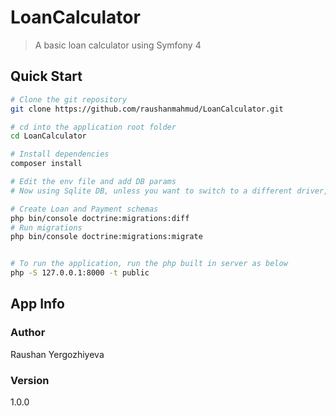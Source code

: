 # LoanCalculator

> A basic loan calculator using Symfony 4

## Quick Start

``` bash
# Clone the git repository
git clone https://github.com/raushanmahmud/LoanCalculator.git

# cd into the application root folder
cd LoanCalculator

# Install dependencies
composer install

# Edit the env file and add DB params
# Now using Sqlite DB, unless you want to switch to a different driver, you can keep the default values in the .env file

# Create Loan and Payment schemas
php bin/console doctrine:migrations:diff
# Run migrations
php bin/console doctrine:migrations:migrate


# To run the application, run the php built in server as below
php -S 127.0.0.1:8000 -t public

```

## App Info

### Author

Raushan Yergozhiyeva

### Version

1.0.0
